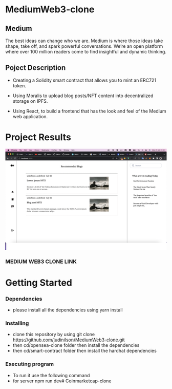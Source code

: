 # MediumWeb3-clone

## Medium

The best ideas can change who we are. Medium is where those ideas take shape, take off, and spark powerful conversations. We’re an open platform where over 100 million readers come to find insightful and dynamic thinking.

## Poject Description

- Creating a Solidity smart contract that allows you to mint an ERC721 token.

- Using Moralis to upload blog posts/NFT content into decentralized storage on IPFS.

- Using React, to build a frontend that has the look and feel of the Medium web application.

# Project Results

![Logo](./assets/project-result.png)

### MEDIUM WEB3 CLONE LINK

# Getting Started

### Dependencies

- please install all the dependencies using yarn install

### Installing

- clone this repository by using git clone https://github.com/judinilson/MediumWeb3-clone.git
- then cd/opensea-clone folder then install the dependencies
- then cd/smart-contract folder then install the hardhat dependencies

### Executing program

- To run it use the following command
- for server npm run dev# Coinmarketcap-clone
